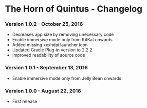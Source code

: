 The Horn of Quintus - Changelog
=========

### Version 1.0.2 - October 25, 2016

* Decreases app size by removing unecessary code
* Enable immersive mode only from KitKat onwards
* Added missing xxxhdpi launcher icon
* Updated Gradle Plug-in version to 2.2.2
* Improved readability of source code

### Version 1.0.1 - September 13, 2016

* Enable immersive mode only from Jelly Bean onwards

### Version 1.0.0 - August 22, 2016

* First release